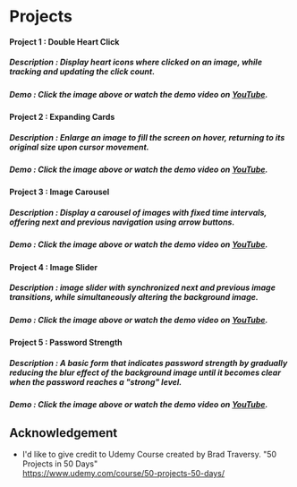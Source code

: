 
# Projects
#### Project 1 : Double Heart Click
##### Description : Display heart icons where clicked on an image, while tracking and updating the click count.
##### Demo : Click the image above or watch the demo video on [YouTube](https://youtu.be/2sCmWmOGqMY).

#### Project 2 : Expanding Cards
##### Description : Enlarge an image to fill the screen on hover, returning to its original size upon cursor movement.
##### Demo : Click the image above or watch the demo video on [YouTube](https://youtu.be/2sCmWmOGqMY).

#### Project 3 : Image Carousel
##### Description :  Display a carousel of images with fixed time intervals, offering next and previous navigation using arrow buttons.
##### Demo : Click the image above or watch the demo video on [YouTube](https://youtu.be/2sCmWmOGqMY).

#### Project 4 : Image Slider
##### Description : image slider with synchronized next and previous image transitions, while simultaneously altering the background image.
##### Demo : Click the image above or watch the demo video on [YouTube](https://youtu.be/2sCmWmOGqMY).

#### Project 5 : Password Strength
##### Description : A basic form that indicates password strength by gradually reducing the blur effect of the background image until it becomes clear when the password reaches a "strong" level.
##### Demo : Click the image above or watch the demo video on [YouTube](https://youtu.be/2sCmWmOGqMY).
## Acknowledgement

- I'd like to give credit to Udemy Course created by Brad Traversy. "50 Projects in 50 Days"  
    https://www.udemy.com/course/50-projects-50-days/   


